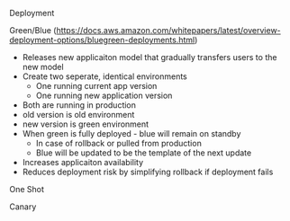 Deployment

Green/Blue
(https://docs.aws.amazon.com/whitepapers/latest/overview-deployment-options/bluegreen-deployments.html)
- Releases new applicaiton model that gradually transfers users to the new model
- Create two seperate, identical environments
  - One running current app version
  - One running new application version
- Both are running in production
- old version is old environment
- new version is green environment
- When green is fully deployed - blue will remain on standby 
  - In case of rollback or pulled from production
  - Blue will be updated to be the template of the next update
- Increases applicaiton availability
- Reduces deployment risk by simplifying rollback if deployment fails

One Shot

Canary

